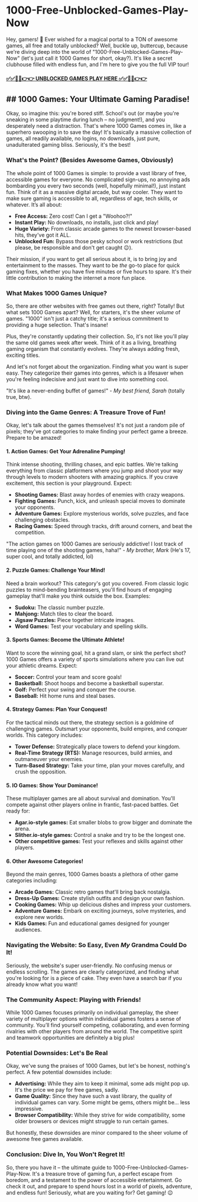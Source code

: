 # 1000-Free-Unblocked-Games-Play-Now

Hey, gamers! 👋  Ever wished for a magical portal to a TON of awesome games, all free and totally unblocked?  Well, buckle up, buttercup, because we're diving deep into the world of "1000-Free-Unblocked-Games-Play-Now" (let's just call it 1000 Games for short, okay?).  It's like a secret clubhouse filled with endless fun, and I'm here to give you the full VIP tour!

#### [✅✅🔴🔴👉👉 UNBLOCKED GAMES PLAY HERE ✅✅🔴🔴👉👉](https://topstoryindia.com)

## ## 1000 Games: Your Ultimate Gaming Paradise!

Okay, so imagine this: you're bored stiff.  School's out (or maybe you're sneaking in some playtime during lunch – no judgment!), and you desperately need a distraction.  That's where 1000 Games comes in, like a superhero swooping in to save the day!  It's basically a massive collection of games, all readily available, no logins, no downloads, just pure, unadulterated gaming bliss.  Seriously, it's the best!


### What's the Point?  (Besides Awesome Games, Obviously)

The whole point of 1000 Games is simple: to provide a vast library of free, accessible games for everyone.  No complicated sign-ups, no annoying ads bombarding you every two seconds (well, hopefully minimal!), just instant fun.  Think of it as a massive digital arcade, but way cooler.  They want to make sure gaming is accessible to all, regardless of age, tech skills, or whatever.  It’s all about:

* **Free Access:**  Zero cost!  Can I get a "Woohoo?!"
* **Instant Play:** No downloads, no installs, just click and play!
* **Huge Variety:**  From classic arcade games to the newest browser-based hits, they've got it ALL.
* **Unblocked Fun:**  Bypass those pesky school or work restrictions (but please, be responsible and don't get caught 😉).

Their mission, if you want to get all serious about it, is to bring joy and entertainment to the masses.  They want to be *the* go-to place for quick gaming fixes, whether you have five minutes or five hours to spare.  It's their little contribution to making the internet a more fun place.


### What Makes 1000 Games Unique?

So, there are other websites with free games out there, right?  Totally!  But what sets 1000 Games apart?  Well, for starters, it's the sheer *volume* of games.  "1000" isn't just a catchy title; it's a serious commitment to providing a huge selection.  That's insane!


Plus, they're constantly updating their collection.  So, it's not like you'll play the same old games week after week.  Think of it as a living, breathing gaming organism that constantly evolves.  They're always adding fresh, exciting titles.


And let's not forget about the organization.  Finding what you want is super easy.  They categorize their games into genres, which is a lifesaver when you're feeling indecisive and just want to dive into something cool.


"It's like a never-ending buffet of games!" - *My best friend, Sarah* (totally true, btw).


### Diving into the Game Genres: A Treasure Trove of Fun!

Okay, let's talk about the games themselves!  It's not just a random pile of pixels; they've got categories to make finding your perfect game a breeze.  Prepare to be amazed!


#### 1. Action Games: Get Your Adrenaline Pumping!

Think intense shooting, thrilling chases, and epic battles.  We're talking everything from classic platformers where you jump and shoot your way through levels to modern shooters with amazing graphics.  If you crave excitement, this section is your playground.  Expect:

* **Shooting Games:** Blast away hordes of enemies with crazy weapons.
* **Fighting Games:** Punch, kick, and unleash special moves to dominate your opponents.
* **Adventure Games:** Explore mysterious worlds, solve puzzles, and face challenging obstacles.
* **Racing Games:** Speed through tracks, drift around corners, and beat the competition.

"The action games on 1000 Games are seriously addictive! I lost track of time playing one of the shooting games, haha!" - *My brother, Mark* (He's 17, super cool, and totally addicted, lol)


#### 2. Puzzle Games:  Challenge Your Mind!

Need a brain workout?  This category's got you covered.  From classic logic puzzles to mind-bending brainteasers, you'll find hours of engaging gameplay that'll make you think outside the box.  Examples:

* **Sudoku:** The classic number puzzle.
* **Mahjong:** Match tiles to clear the board.
* **Jigsaw Puzzles:**  Piece together intricate images.
* **Word Games:**  Test your vocabulary and spelling skills.


#### 3. Sports Games:  Become the Ultimate Athlete!

Want to score the winning goal, hit a grand slam, or sink the perfect shot?  1000 Games offers a variety of sports simulations where you can live out your athletic dreams.  Expect:

* **Soccer:** Control your team and score goals!
* **Basketball:**  Shoot hoops and become a basketball superstar.
* **Golf:**  Perfect your swing and conquer the course.
* **Baseball:**  Hit home runs and steal bases.


#### 4.  Strategy Games: Plan Your Conquest!

For the tactical minds out there, the strategy section is a goldmine of challenging games.  Outsmart your opponents, build empires, and conquer worlds.  This category includes:

* **Tower Defense:** Strategically place towers to defend your kingdom.
* **Real-Time Strategy (RTS):**  Manage resources, build armies, and outmaneuver your enemies.
* **Turn-Based Strategy:**  Take your time, plan your moves carefully, and crush the opposition.


#### 5.  IO Games:  Show Your Dominance!

These multiplayer games are all about survival and domination.  You'll compete against other players online in frantic, fast-paced battles.  Get ready for:

* **Agar.io-style games:**  Eat smaller blobs to grow bigger and dominate the arena.
* **Slither.io-style games:**  Control a snake and try to be the longest one.
* **Other competitive games:**  Test your reflexes and skills against other players.


#### 6.  Other Awesome Categories!

Beyond the main genres, 1000 Games boasts a plethora of other game categories including:

* **Arcade Games:** Classic retro games that'll bring back nostalgia.
* **Dress-Up Games:** Create stylish outfits and design your own fashion.
* **Cooking Games:** Whip up delicious dishes and impress your customers.
* **Adventure Games:** Embark on exciting journeys, solve mysteries, and explore new worlds.
* **Kids Games:** Fun and educational games designed for younger audiences.


### Navigating the Website:  So Easy, Even *My* Grandma Could Do It!

Seriously, the website's super user-friendly.  No confusing menus or endless scrolling.  The games are clearly categorized, and finding what you're looking for is a piece of cake.  They even have a search bar if you already know what you want!

### The Community Aspect:  Playing with Friends!

While 1000 Games focuses primarily on individual gameplay, the sheer variety of multiplayer options within individual games fosters a sense of community.  You’ll find yourself competing, collaborating, and even forming rivalries with other players from around the world. The competitive spirit and teamwork opportunities are definitely a big plus!


### Potential Downsides:  Let's Be Real

Okay, we've sung the praises of 1000 Games, but let's be honest, nothing's perfect.  A few potential downsides include:

* **Advertising:**  While they aim to keep it minimal, some ads might pop up.  It's the price we pay for free games, sadly.
* **Game Quality:**  Since they have such a vast library, the quality of individual games can vary.  Some might be gems, others might be… less impressive.
* **Browser Compatibility:**  While they strive for wide compatibility, some older browsers or devices might struggle to run certain games.

But honestly, these downsides are minor compared to the sheer volume of awesome free games available.


### Conclusion:  Dive In, You Won't Regret It!

So, there you have it – the ultimate guide to 1000-Free-Unblocked-Games-Play-Now. It's a treasure trove of gaming fun, a perfect escape from boredom, and a testament to the power of accessible entertainment.  Go check it out, and prepare to spend hours lost in a world of pixels, adventure, and endless fun!  Seriously, what are you waiting for?  Get gaming! 😉


